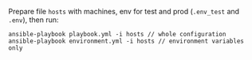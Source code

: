 Prepare file `hosts` with machines, env for test and
prod (`.env_test` and `.env`), then run:
```
ansible-playbook playbook.yml -i hosts // whole configuration
ansible-playbook environment.yml -i hosts // environment variables only
```